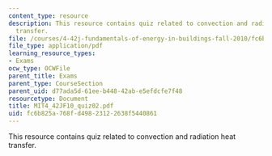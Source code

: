 ```yaml
---
content_type: resource
description: This resource contains quiz related to convection and radiation heat
  transfer.
file: /courses/4-42j-fundamentals-of-energy-in-buildings-fall-2010/fc6b825a768fd49823122638f5440861_MIT4_42JF10_quiz02.pdf
file_type: application/pdf
learning_resource_types:
- Exams
ocw_type: OCWFile
parent_title: Exams
parent_type: CourseSection
parent_uid: d77ada5d-61ee-b448-42ab-e5efdcfe7f48
resourcetype: Document
title: MIT4_42JF10_quiz02.pdf
uid: fc6b825a-768f-d498-2312-2638f5440861
---
```

This resource contains quiz related to convection and radiation heat transfer.

